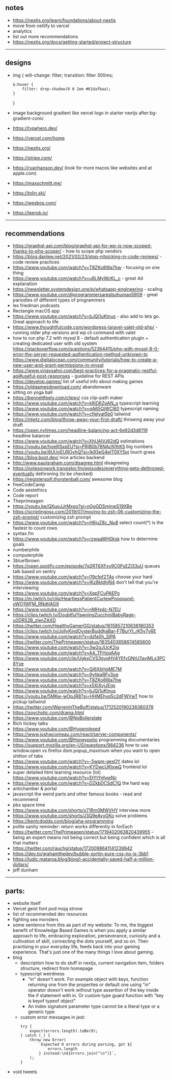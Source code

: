 ## notes

-   https://nextjs.org/learn/foundations/about-nextjs
-   move from netlify to vercel
-   analytics
-   list out more recommendations
-   https://nextjs.org/docs/getting-started/project-structure

---

## designs

-   img {
    will-change: filter;
    transition: filter 300ms;

        &:hover {
            filter: drop-shadow(0 0 2em #61dafbaa);
        }

    }

-   image background gradient like vercel logo in starter nextjs after:bg-gradient-conic
-   https://typehero.dev/
-   https://vercel.com/home
-   https://nextjs.org/
-   https://stripe.com/
-   https://ryanhanson.dev/ (look for more macos like websites and at apple.com)
-   https://maxschmitt.me/
-   https://tolin.ski/
-   https://wesbos.com/
-   https://leerob.io/

---

## recommendations

-   https://graphql-api.com/blog/graphql-api-for-wp-is-now-scoped-thanks-to-php-scoper/ - how to scope php vendors
-   https://blog.danlew.net/2021/02/23/stop-nitpicking-in-code-reviews/ - code review practices
-   https://www.youtube.com/watch?v=T8ZKo8Wa7hw - focusing on one thing
-   https://www.youtube.com/watch?v=u8LMyWcKL_c - great 4d explanation
-   https://newsletter.systemdesign.one/p/whatsapp-engineering - scaling
-   https://www.youtube.com/@programmersarealsohuman5909 - great pariodies of different types of programmers
-   lex friedman podcasts
-   Rectangle macOS app
-   https://www.youtube.com/watch?v=bJQj1uKtnus - also add to lets go. Great approach to life
-   https://www.thoughtfulcode.com/wordpress-laravel-valet-old-php/ - running older php versions and wp cli command with valet
-   how to run php 7.2 with mysql 8 - default authentication plugin + creating dedicated user with old system https://stackoverflow.com/questions/52364415/php-with-mysql-8-0-error-the-server-requested-authentication-method-unknown-to https://www.digitalocean.com/community/tutorials/how-to-create-a-new-user-and-grant-permissions-in-mysql
-   https://www.vinaysahni.com/best-practices-for-a-pragmatic-restful-api#useful-post-responses - guideline for REST APIs
-   https://develop.games/ list of useful info about making games
-   https://oldgamesdownload.com/ abandonware
-   sitting on yoga ball
-   https://bennettfeely.com/clippy/ css clip-path maker
-   https://www.youtube.com/watch?v=kRiD6ZpAN_o typescript learning
-   https://www.youtube.com/watch?v=qA65QjWCl60 typescript naming
-   https://www.youtube.com/watch?v=cfleIyat5b0 tailwind
-   https://ntietz.com/blog/throw-away-your-first-draft/ throwing away your draft
-   https://open.nytimes.com/headline-balancing-act-6e92d3d6119 headline balancer
-   https://www.youtube.com/watch?v=XhUAIVJ62dQ estimations
-   https://youtu.be/hoeIllSxpEU?si=PRjB0b76NAcN1hKS big numbers
-   https://youtu.be/8UUoEUROvhQ?si=lk93eG4eIT0XY5pj touch grass
-   https://blog.boot.dev/ nice articles backend
-   http://www.paulgraham.com/disagree.html disagreeing
-   https://notesonwork.transistor.fm/episodes/everything-gets-dethroned-eventually dethroning (to be checked)
-   https://registerspill.thorstenball.com/ awesome blog
-   freeCodeCamp
-   Code aestethics
-   Code report
-   Theprimeagen
-   https://youtu.be/QXuoJJrMxpo?si=nGgGDSmjnwS19XBe
-   https://scriptingosx.com/2019/07/moving-to-zsh-06-customizing-the-zsh-prompt/ customizing zsh prompt
-   https://www.youtube.com/watch?v=H6juZ8c_Nu8 select count(\*) is the fastest to count rows
-   syntax.fm
-   https://www.youtube.com/watch?v=rzwaaWH0ksk how to determine goals
-   numberphile
-   computerphile
-   3blue1brown
-   https://open.spotify.com/episode/7q2RT6XFxv9C0PsEZl33uU queues talk based on sentry
-   https://www.youtube.com/watch?v=l19cfpf2TAs choose your hard
-   https://www.youtube.com/watch?v=lKz8kldhjN4 don't tell that you're interviewing
-   https://www.youtube.com/watch?v=XqpFCuPAEPo
-   https://m.twitch.tv/clip/HeartlessPatientCurlewPoooound-oWO1WFM_RNdtIAG9
-   https://www.youtube.com/watch?v=nMHxdz-N7EU
-   https://clips.twitch.tv/DoubtfulYawningZucchiniBabyRage-u0DRS2B_zlenZAXD
-   https://twitter.com/HealthyGamerGG/status/1615857210638180353
-   https://clips.twitch.tv/JollyKindOysterBuddhaBar-F7BurYI_rK5y7v6E
-   https://www.youtube.com/watch?v=dzfa0h_SIPA
-   https://twitter.com/ThePrimeagen/status/1635403858674585600
-   https://www.youtube.com/watch?v=3w2gJUcK2ig
-   https://www.youtube.com/watch?v=A4_TFHzqAAg
-   https://www.youtube.com/clip/UgkxCVS3gyqHV4YEfvGNtU7aviMLs3PC8Yye
-   https://www.youtube.com/watch?v=Qi6XbHqME7M
-   https://www.youtube.com/watch?v=9yhkqRFv3og
-   https://www.youtube.com/watch?v=T8ZKo8Wa7hw
-   https://www.youtube.com/watch?v=x5XiXvjJEgs
-   https://www.youtube.com/watch?v=bJQj1uKtnus
-   https://youtu.be/5MKw-wOpJR8?si=HHMEhyq5c2dFWVwT how to pickup tailiwind
-   https://twitter.com/WarrenInTheBuff/status/1712520190238380378
-   https://soychotic.com/drama.html
-   https://www.youtube.com/@NoBoilerplate
-   Rich hickey talks
-   https://www.youtube.com/@Hyperplexed
-   https://www.joshwcomeau.com/react/server-components/
-   https://www.youtube.com/@Honeypotio programming documentaries
-   https://support.mozilla.org/en-US/questions/984236 how to use window.open vs firefox dom.popup_maximum when you want to open shitton of tabs
-   https://www.youtube.com/watch?v=-5wpm-gesOY dates lol
-   https://www.youtube.com/watch?v=KYDwcUKlxwQ frontend lol
-   super detailed html learning resource (lol) https://www.youtube.com/watch?v=EtYtYnhxeNc
-   https://www.youtube.com/watch?v=DZkbDCSdC1Q the hard way
-   antichamber & portal
-   javascript the weird parts and other famous books - read and recommend
-   pbs space time
-   https://www.youtube.com/shorts/x71Rm0MWVHY interview more
-   https://www.youtube.com/shorts/J3Q9eAyyGKo solve problems
-   https://kentcdodds.com/blog/aha-programming
-   polite sanity reminder: return works differently in forEach
-   https://twitter.com/ThePrimeagen/status/1719402063820439955 - being an expert means not being correct but being confident which is all that matters
-   https://twitter.com/rauchg/status/1720098641141239942
-   https://dev.to/grahamthedev/bubble-sortin-pure-css-no-js-3bb1
-   https://ludic.mataroa.blog/blog/i-accidentally-saved-half-a-million-dollars/
-   jeff dunham

---

## parts:

-   website itself
-   Vercel geist font pod moją strone
-   list of recommended dev resources
-   fighting sea monsters
-   some sentence from this as part of my website:
    To me, the biggest benefit of Knowledge Based Games is when you apply a similar approach to life, embracing exploration, perseverance, curiosity and a cultivation of skill, connecting the dots yourself, and so on. Then practising in your everyday life, feeds back into your gaming experience. That's just one of the many things I love about gaming.
-   blog
    -   description how to do stuff in nextjs, current navigation item, folders structure, redirect from homepage
    -   typescript weirdness
        -   "in" doesn't work. For example object with keys, function returning one from the properties or default one using "in" operator doesn't work without type assertion of the key inside the if statement with in. Or custom type guard function with "key is keyof typeof object"
        -   An index signature parameter type cannot be a literal type or a generic type
    -   custom error messages in jest:
        ```
        try {
            expect(errors.length).toBe(0);
        } catch (_) {
            throw new Error(
                `Expected 0 errors during parsing, got ${
                    errors.length
                } instead:\n${errors.join("\n")}`,
            );
        }
        ```
-   void tweets
